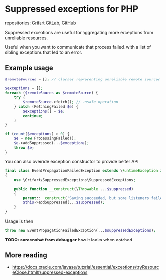 # Suppressed exceptions for PHP

repositories: [Grifart GitLab](https://gitlab.grifart.cz/grifart/suppressed-exceptions), [GitHub](https://github.com/grifart/suppressed-exceptions)

Suppressed exceptions are useful for aggregating more exceptions from unreliable resources.

Useful when you want to communicate that process failed, with a list of sibling exceptions that led to an error.

## Example usage

```php
$remoteSources = []; // classes representing unreliable remote sources

$exceptions = [];
foreach ($remoteSoures as $remoteSource) {
	try {
		$remoteSource->fetch(); // unsafe operation
	} catch (FetchingFailed $e) {
		$exceptions[] = $e;
		continue;
	}
}

if (count($exceptions) > 0) {
	$e = new ProcessingFailed();
	$e->addSuppressed(...$exceptions);
	throw $e;
}
```

You can also override exception constructor to provide better API

```php
final class EventPropagationFailedException extends \RuntimeException implements \Grifart\SuppressedExceptions\WithSuppressedExceptions
{
	use \Grifart\SuppressedExceptions\SuppressedExceptions;

	public function __construct(\Throwable ...$suppressed)
	{
		parent::__construct('Saving succeeded, but some listeners failed to complete their job. Please check suppressed exceptions for more information.');
		$this->addSuppressed(...$suppressed);
	}
}
```

Usage is then

```php
throw new EventPropagationFailedException(...$suppressedExceptions);
```


**TODO: screenshot from debugger** how it looks when catched



## More reading

- https://docs.oracle.com/javase/tutorial/essential/exceptions/tryResourceClose.html#suppressed-exceptions


